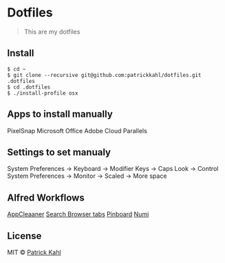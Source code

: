 # Dotfiles

> This are my dotfiles

## Install

```
$ cd ~
$ git clone --recursive git@github.com:patrickkahl/dotfiles.git .dotfiles
$ cd .dotfiles
$ ./install-profile osx
```

## Apps to install manually

PixelSnap
Microsoft Office
Adobe Cloud
Parallels

## Settings to set manualy

System Preferences -> Keyboard -> Modifier Keys -> Caps Look -> Control
System Preferences -> Monitor -> Scaled -> More space

## Alfred Workflows

[AppCleaaner](https://github.com/aiyodk/Alfred-Extensions/blob/master/AlfredApp_2.x/AppCleaner/AppCleaner.alfredworkflow)
[Search Browser tabs](http://www.packal.org/workflow/search-browser-tabs)
[Pinboard](https://github.com/spamwax/alfred-pinboard-rs)
[Numi](http://www.packal.org/workflow/numi)

## License

MIT © [Patrick Kahl](https://github.com/patrickkahl)
